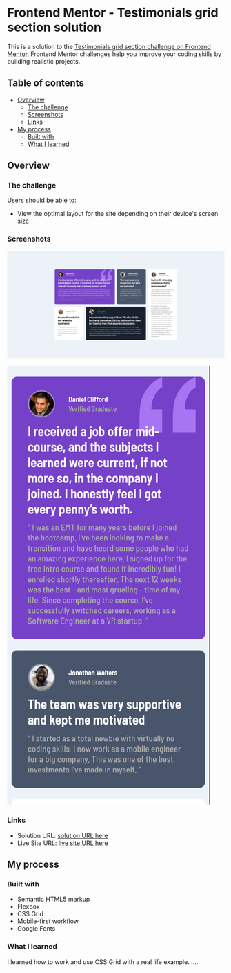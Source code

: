 # Frontend Mentor - Testimonials grid section solution

This is a solution to the [Testimonials grid section challenge on Frontend Mentor](https://www.frontendmentor.io/challenges/testimonials-grid-section-Nnw6J7Un7). Frontend Mentor challenges help you improve your coding skills by building realistic projects.

## Table of contents

- [Overview](#overview)
  - [The challenge](#the-challenge)
  - [Screenshots](#Screenshots)
  - [Links](#links)
- [My process](#my-process)
  - [Built with](#built-with)
  - [What I learned](#what-i-learned)

## Overview

### The challenge

Users should be able to:

- View the optimal layout for the site depending on their device's screen size

### Screenshots

![Desktop ScreenShot](./images/desktop-screenshot.png)

![Mobile ScreenShot](./images/moblie-screenshot.png)

### Links

- Solution URL: [solution URL here]()
- Live Site URL: [live site URL here](https://peterjgalvan.github.io/Testimonials-Grid-Section-Static-Frontend-Mentor/)

## My process

### Built with

- Semantic HTML5 markup
- Flexbox
- CSS Grid
- Mobile-first workflow
- Google Fonts

### What I learned

I learned how to work and use CSS Grid with a real life example.
....
